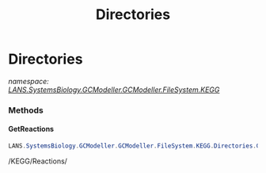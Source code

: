 ﻿---
title: Directories
---

# Directories
_namespace: [LANS.SystemsBiology.GCModeller.GCModeller.FileSystem.KEGG](N-LANS.SystemsBiology.GCModeller.GCModeller.FileSystem.KEGG.html)_



### Methods

#### GetReactions
```csharp
LANS.SystemsBiology.GCModeller.GCModeller.FileSystem.KEGG.Directories.GetReactions
```
/KEGG/Reactions/




